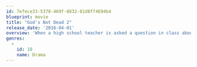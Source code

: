 ```yaml
---
id: 7efece33-5378-469f-8832-81d8ff4694b4
blueprint: movie
title: "God's Not Dead 2"
release_date: '2016-04-01'
overview: 'When a high school teacher is asked a question in class about Jesus, her reasoned response lands her in deep trouble and could expel God from the public square once and for all.'
genres:
  -
    id: 18
    name: Drama
---
```

